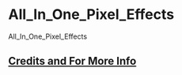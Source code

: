 # All_In_One_Pixel_Effects
All_In_One_Pixel_Effects


## [Credits and For More Info](https://www.tweaking4all.com/hardware/arduino/arduino-all-ledstrip-effects-in-one/#DownloadLEDEffectSketches)
